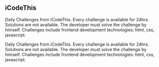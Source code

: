 ## iCodeThis
Daily Challenges from iCodeThis. Every challenge is available for 24hrs. Solutions are not available. The developer must solve the challenge by himself.  Challenges include frontend development technologies: html, css, javascript.

Daily Challenges from iCodeThis. Every challenge is available for 24hrs. Solutions are not available. The developer must solve the challenge by himself. Challenges include frontend development technologies: html, css, javascript.
